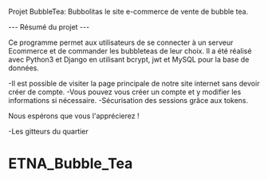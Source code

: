 Projet BubbleTea: Bubbolitas le site e-commerce de vente de bubble tea.

--- Résumé du projet ---

Ce programme permet aux utilisateurs de se connecter à un serveur Ecommerce et de commander les bubbleteas de leur choix. Il a été réalisé avec Python3 et Django en utilisant bcrypt, jwt et MySQL pour la base de données.

-Il est possible de visiter la page principale de notre site internet sans devoir créer de compte. 
-Vous pouvez vous créer un compte et y modifier les informations si nécessaire. 
-Sécurisation des sessions grâce aux tokens.

Nous espérons que vous l'apprécierez !

-Les gitteurs du quartier
# ETNA_Bubble_Tea
